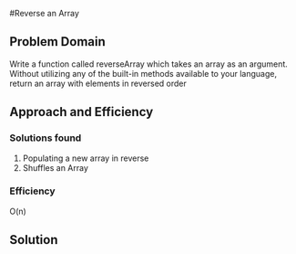 #Reverse an Array

## Problem Domain
Write a function called reverseArray which takes an array as an argument. Without utilizing any of the built-in methods available to your language, return an array with elements in reversed order

## Approach and Efficiency
### Solutions found
1. Populating a new array in reverse
2. Shuffles an Array

### Efficiency
O(n)

## Solution
[](../assets/arrayReverse.jpg)